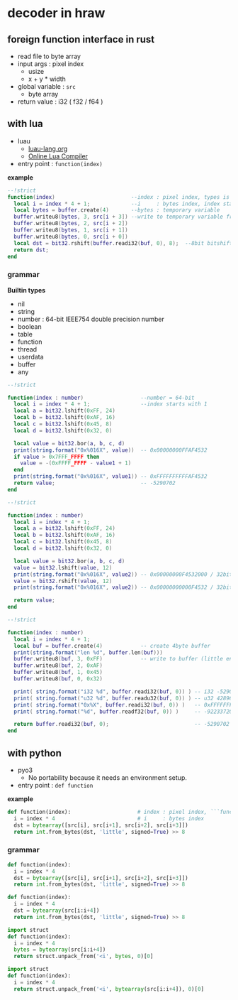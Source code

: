 # decoder in hraw



## foreign function interface in rust

- read file to byte array
- input args : pixel index
  - usize
  - x + y * width
- global variable : ```src```
  - byte array
- return value : i32 ( f32 / f64 )

## with lua

- luau
  - [luau-lang.org](https://luau-lang.org/)
  - [Online Lua Compiler](https://luau-lang.org/demo)
- entry point : ```function(index)```

**example**
```lua
--!strict
function(index)                        --index : pixel index, types is number (64-bit double), 
  local i = index * 4 + 1;             --i     : bytes index, index starts with 1
  local bytes = buffer.create(4)       --bytes : temporary variable
  buffer.writeu8(bytes, 3, src[i + 3]) --write to temporary variable from src
  buffer.writeu8(bytes, 2, src[i + 2])
  buffer.writeu8(bytes, 1, src[i + 1])
  buffer.writeu8(bytes, 0, src[i + 0])
  local dst = bit32.rshift(buffer.readi32(buf, 0), 8);  --8bit bitshift
  return dst;
end
```

### grammar

**Builtin types**

- nil
- string
- number : 64-bit IEEE754 double precision number
- boolean
- table
- function
- thread
- userdata
- buffer
- any

```lua
--!strict

function(index : number)                  --number = 64-bit
  local i = index * 4 + 1;                --index starts with 1
  local a = bit32.lshift(0xFF, 24)
  local b = bit32.lshift(0xAF, 16)
  local c = bit32.lshift(0x45, 8)
  local d = bit32.lshift(0x32, 0)

  local value = bit32.bor(a, b, c, d)
  print(string.format("0x%016X", value))  -- 0x00000000FFAF4532
  if value > 0x7FFF_FFFF then
    value = -(0xFFFF_FFFF - value1 + 1)  
  end
  print(string.format("0x%016X", value1)) -- 0xFFFFFFFFFFAF4532
  return value;                           -- -5290702
end
```

```lua
--!strict

function(index : number)
  local i = index * 4 + 1;
  local a = bit32.lshift(0xFF, 24)
  local b = bit32.lshift(0xAF, 16)
  local c = bit32.lshift(0x45, 8)
  local d = bit32.lshift(0x32, 0)

  local value = bit32.bor(a, b, c, d)
  value = bit32.lshift(value, 12)
  print(string.format("0x%016X", value2)) -- 0x00000000F4532000 / 32bit bitshift
  value = bit32.rshift(value, 12)
  print(string.format("0x%016X", value2)) -- 0x00000000000F4532 / 32bit unsigned right shift

  return value;
end
```

```lua
--!strict

function(index : number)
  local i = index * 4 + 1;
  local buf = buffer.create(4)            -- create 4byte buffer
  print(string.format("len %d", buffer.len(buf))) 
  buffer.writeu8(buf, 3, 0xFF)            -- write to buffer (little endian)
  buffer.writeu8(buf, 2, 0xAF)
  buffer.writeu8(buf, 1, 0x45)
  buffer.writeu8(buf, 0, 0x32)

  print( string.format("i32 %d", buffer.readi32(buf, 0)) ) -- i32 -5290702         / signed 32-bit integer
  print( string.format("u32 %d", buffer.readu32(buf, 0)) ) -- u32 4289676594       / unsigned 32-bit integer
  print( string.format("0x%X", buffer.readi32(buf, 0)) )   -- 0xFFFFFFFFFFAF4532
  print( string.format("%d", buffer.readf32(buf, 0)) )     -- -9223372036854775808 / 32-bit floating-point number

  return buffer.readi32(buf, 0);                           -- -5290702
end
```

## with python

- pyo3
  - No portability because it needs an environment setup.
- entry point : ```def function```

**example**
```python
def function(index):                     # index : pixel index, ```function``` is reserved word
  i = index * 4                          # i     : bytes index
  dst = bytearray([src[i], src[i+1], src[i+2], src[i+3]])
  return int.from_bytes(dst, 'little', signed=True) >> 8
```

### grammar

```python
def function(index):
  i = index * 4
  dst = bytearray([src[i], src[i+1], src[i+2], src[i+3]])
  return int.from_bytes(dst, 'little', signed=True) >> 8
```

```python
def function(index):
  i = index * 4
  dst = bytearray(src[i:i+4])
  return int.from_bytes(dst, 'little', signed=True) >> 8
```

```python
import struct
def function(index):
  i = index * 4
  bytes = bytearray(src[i:i+4])
  return struct.unpack_from('<i', bytes, 0)[0]
```

```python
import struct
def function(index):
  i = index * 4
  return struct.unpack_from('<i', bytearray(src[i:i+4]), 0)[0]
```